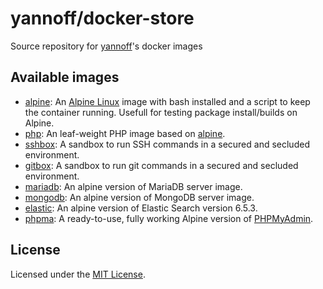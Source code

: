 # yannoff/docker-store

Source repository for [yannoff](https://hub.docker.com/u/yannoff/ "Yannoff's DockerHub")'s docker images

## Available images

- [alpine](alpine): An [Alpine Linux](https://alpinelinux.org/) image with bash installed and a script to keep the container running. Usefull for testing package install/builds on Alpine.
- [php](https://github.com/yannoff/docker-store/tree/master/php): An leaf-weight PHP image based on [alpine](https://alpinelinux.org/).
- [sshbox](sshbox): A sandbox to run SSH commands in a secured and secluded environment.
- [gitbox](gitbox): A sandbox to run git commands in a secured and secluded environment.
- [mariadb](mariadb): An alpine version of MariaDB server image.
- [mongodb](mongodb): An alpine version of MongoDB server image.
- [elastic](elastic): An alpine version of Elastic Search version 6.5.3.
- [phpma](phpma): A ready-to-use, fully working Alpine version of [PHPMyAdmin](https://github.com/phpmyadmin/docker/tree/master/fpm-alpine).

## License

Licensed under the [MIT License](LICENSE).
